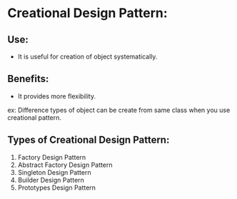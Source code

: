 # Creational Design Pattern:
Use:
------
* It is useful for creation of object systematically.

Benefits:
-----------
* It provides more flexibility.

ex: Difference types of object can be create from same class when you use creational pattern.

Types of Creational Design Pattern:
-------------------------------------------
1. Factory Design Pattern
2. Abstract Factory Design Pattern
3. Singleton Design Pattern
4. Builder Design Pattern
5. Prototypes Design Pattern
